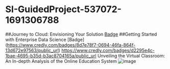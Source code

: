 # SI-GuidedProject-537072-1691306788

##Journey to Cloud: Envisioning Your Solution [Badge](https://www.credly.com/badges/d2295e4c-1bae-4695-b35d-b3ac8704165a/public_url)
##Getting Started with Enterprise Data Science [Badge] (https://www.credly.com/badges/8d7e78f7-0694-46fa-864f-13d672e97563/public_url)
https://www.credly.com/badges/d2295e4c-1bae-4695-b35d-b3ac8704165a/public_url
Unveiling the Virtual Classroom: An In-depth Analysis of the Online Education System
![image](https://github.com/smartinternz02/SI-GuidedProject-537072-1691306788/assets/38531342/91db8d0b-8c58-47cd-a00a-47fe03d71682)
